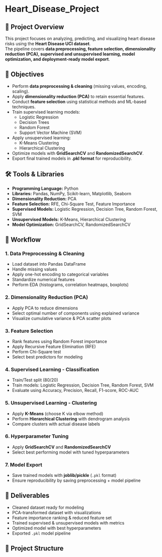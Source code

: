 # Heart_Disease_Project

## 📌 Project Overview
This project focuses on analyzing, predicting, and visualizing heart disease risks using the **Heart Disease UCI dataset**.  
The pipeline covers **data preprocessing, feature selection, dimensionality reduction (PCA), supervised and unsupervised learning, model optimization, and deployment-ready model export**.  

## 🎯 Objectives
- Perform **data preprocessing & cleaning** (missing values, encoding, scaling).
- Apply **dimensionality reduction (PCA)** to retain essential features.
- Conduct **feature selection** using statistical methods and ML-based techniques.
- Train supervised learning models:
  - Logistic Regression  
  - Decision Trees  
  - Random Forest  
  - Support Vector Machine (SVM)  
- Apply unsupervised learning:
  - K-Means Clustering  
  - Hierarchical Clustering  
- Optimize models with **GridSearchCV** and **RandomizedSearchCV**.
- Export final trained models in **.pkl format** for reproducibility.  

## 🛠 Tools & Libraries
- **Programming Language:** Python  
- **Libraries:** Pandas, NumPy, Scikit-learn, Matplotlib, Seaborn  
- **Dimensionality Reduction:** PCA  
- **Feature Selection:** RFE, Chi-Square Test, Feature Importance  
- **Supervised Models:** Logistic Regression, Decision Tree, Random Forest, SVM  
- **Unsupervised Models:** K-Means, Hierarchical Clustering  
- **Model Optimization:** GridSearchCV, RandomizedSearchCV  

## 📂 Workflow
### 1. Data Preprocessing & Cleaning
- Load dataset into Pandas DataFrame  
- Handle missing values  
- Apply one-hot encoding to categorical variables  
- Standardize numerical features  
- Perform EDA (histograms, correlation heatmaps, boxplots)  

### 2. Dimensionality Reduction (PCA)
- Apply PCA to reduce dimensions  
- Select optimal number of components using explained variance  
- Visualize cumulative variance & PCA scatter plots  

### 3. Feature Selection
- Rank features using Random Forest importance  
- Apply Recursive Feature Elimination (RFE)  
- Perform Chi-Square test  
- Select best predictors for modeling  

### 4. Supervised Learning - Classification
- Train/Test split (80/20)  
- Train models: Logistic Regression, Decision Tree, Random Forest, SVM  
- Evaluate using Accuracy, Precision, Recall, F1-score, ROC-AUC  

### 5. Unsupervised Learning - Clustering
- Apply **K-Means** (choose K via elbow method)  
- Perform **Hierarchical Clustering** with dendrogram analysis  
- Compare clusters with actual disease labels  

### 6. Hyperparameter Tuning
- Apply **GridSearchCV** and **RandomizedSearchCV**  
- Select best performing model with tuned hyperparameters  

### 7. Model Export
- Save trained models with **joblib/pickle** (`.pkl` format)  
- Ensure reproducibility by saving preprocessing + model pipeline  

## 🚀 Deliverables
- Cleaned dataset ready for modeling  
- PCA-transformed dataset with visualizations  
- Feature importance ranking & reduced feature set  
- Trained supervised & unsupervised models with metrics  
- Optimized model with best hyperparameters  
- Exported `.pkl` model pipeline  

## 📑 Project Structure
